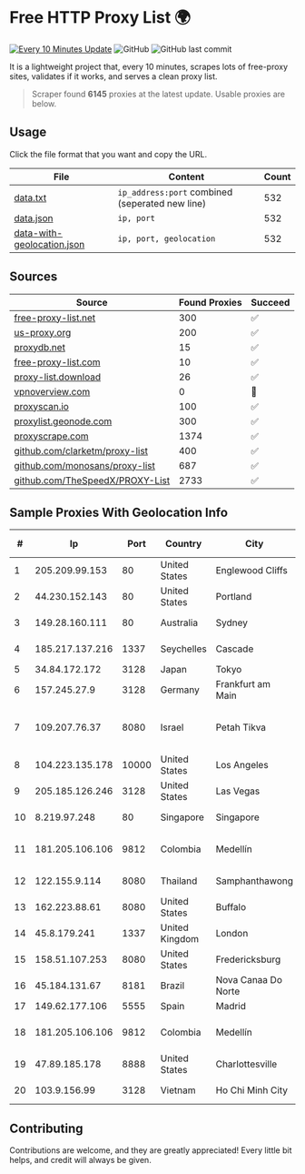 
# Free HTTP Proxy List 🌍

[![Every 10 Minutes Update](https://github.com/mertguvencli/http-proxy-list/actions/workflows/main.yml/badge.svg?branch=main)](https://github.com/mertguvencli/http-proxy-list/actions/workflows/main.yml)
![GitHub](https://img.shields.io/github/license/mertguvencli/http-proxy-list)
![GitHub last commit](https://img.shields.io/github/last-commit/mertguvencli/http-proxy-list)

It is a lightweight project that, every 10 minutes, scrapes lots of free-proxy sites, validates if it works, and serves a clean proxy list.


> Scraper found **6145** proxies at the latest update. Usable proxies are below.

## Usage

Click the file format that you want and copy the URL.


|File|Content|Count|
|----|-------|-----|
|[data.txt](https://raw.githubusercontent.com/mertguvencli/http-proxy-list/main/proxy-list/data.txt)|`ip_address:port` combined (seperated new line)|532|
|[data.json](https://raw.githubusercontent.com/mertguvencli/http-proxy-list/main/proxy-list/data.json)|`ip, port`|532|
|[data-with-geolocation.json](https://raw.githubusercontent.com/mertguvencli/http-proxy-list/main/proxy-list/data-with-geolocation.json)|`ip, port, geolocation`|532|

## Sources

|Source|Found Proxies|Succeed|
|------|-------------|-------|
|[free-proxy-list.net](https://free-proxy-list.net)|300|✅|
|[us-proxy.org](https://www.us-proxy.org)|200|✅|
|[proxydb.net](http://proxydb.net)|15|✅|
|[free-proxy-list.com](https://free-proxy-list.com/?page=&port=&type%5B%5D=http&type%5B%5D=https&up_time=0&search=Search)|10|✅|
|[proxy-list.download](https://www.proxy-list.download/HTTP)|26|✅|
|[vpnoverview.com](https://vpnoverview.com/privacy/anonymous-browsing/free-proxy-servers)|0|🚫|
|[proxyscan.io](https://www.proxyscan.io)|100|✅|
|[proxylist.geonode.com](https://proxylist.geonode.com/api/proxy-list?limit=300&page=1&sort_by=lastChecked&sort_type=desc&protocols=http,https)|300|✅|
|[proxyscrape.com](https://api.proxyscrape.com/v2/?request=displayproxies&protocol=http&timeout=10000&country=all&ssl=all&anonymity=all)|1374|✅|
|[github.com/clarketm/proxy-list](https://raw.githubusercontent.com/clarketm/proxy-list/master/proxy-list-raw.txt)|400|✅|
|[github.com/monosans/proxy-list](https://raw.githubusercontent.com/monosans/proxy-list/main/proxies/http.txt)|687|✅|
|[github.com/TheSpeedX/PROXY-List](https://raw.githubusercontent.com/TheSpeedX/PROXY-List/master/http.txt)|2733|✅|


## Sample Proxies With Geolocation Info

|#|Ip|Port|Country|City|Internet Service Provider|
|-|--|----|-------|----|-------------------------|
|1|205.209.99.153|80|United States|Englewood Cliffs|Interserver, Inc|
|2|44.230.152.143|80|United States|Portland|Amazon.com, Inc.|
|3|149.28.160.111|80|Australia|Sydney|The Constant Company|
|4|185.217.137.216|1337|Seychelles|Cascade|Stallion Network Services Limited|
|5|34.84.172.172|3128|Japan|Tokyo|Google LLC|
|6|157.245.27.9|3128|Germany|Frankfurt am Main|DigitalOcean, LLC|
|7|109.207.76.37|8080|Israel|Petah Tikva|O.M.C. COMPUTERS & COMMUNICATIONS LTD|
|8|104.223.135.178|10000|United States|Los Angeles|LayerHost|
|9|205.185.126.246|3128|United States|Las Vegas|FranTech Solutions|
|10|8.219.97.248|80|Singapore|Singapore|Alibaba (US) Technology Co., Ltd.|
|11|181.205.106.106|9812|Colombia|Medellín|EPM Telecomunicaciones S.A. E.S.P.|
|12|122.155.9.114|8080|Thailand|Samphanthawong|CAT Telecom Public Company Limited|
|13|162.223.88.61|8080|United States|Buffalo|ColoUp|
|14|45.8.179.241|1337|United Kingdom|London|Hostland LLC|
|15|158.51.107.253|8080|United States|Fredericksburg|4 ip Technology and Media, LLC|
|16|45.184.131.67|8181|Brazil|Nova Canaa Do Norte|Lidernet Telecom|
|17|149.62.177.106|5555|Spain|Madrid|Avatel Telecom|
|18|181.205.106.106|9812|Colombia|Medellín|EPM Telecomunicaciones S.A. E.S.P.|
|19|47.89.185.178|8888|United States|Charlottesville|Alibaba.com LLC|
|20|103.9.156.99|3128|Vietnam|Ho Chi Minh City|Vnso Technology Company|



## Contributing

Contributions are welcome, and they are greatly appreciated! Every
little bit helps, and credit will always be given.

